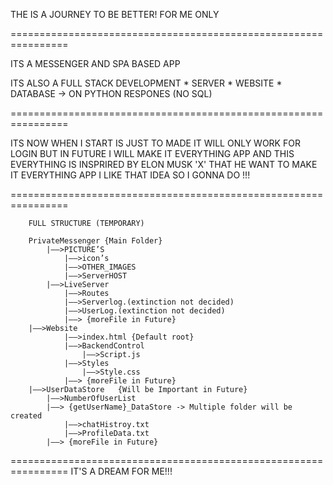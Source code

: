 THE IS A JOURNEY TO BE BETTER!
FOR ME ONLY 

================================================================

ITS A MESSENGER AND SPA BASED APP 

ITS ALSO A FULL STACK DEVELOPMENT 
    * SERVER 
    * WEBSITE 
    * DATABASE -> ON PYTHON RESPONES (NO SQL)

================================================================

ITS NOW WHEN I START IS JUST TO MADE IT WILL ONLY WORK FOR LOGIN 
BUT IN FUTURE I WILL MAKE IT EVERYTHING APP
AND THIS EVERYTHING IS INSPRIRED BY ELON MUSK 'X' THAT HE WANT TO MAKE 
IT EVERYTHING APP I LIKE THAT IDEA SO I GONNA DO !!!

================================================================

        FULL STRUCTURE (TEMPORARY)

        PrivateMessenger {Main Folder}
            |——>PICTURE’S
                |——>icon’s
                |——>OTHER_IMAGES
                |——>ServerHOST 
            |——>LiveServer
                |——>Routes
                |——>Serverlog.(extinction not decided)
                |——>UserLog.(extinction not decided)
                |——> {moreFile in Future}
        |——>Website
                |——>index.html {Default root}
                |——>BackendControl
                    |——>Script.js 
                |——>Styles
                    |——>Style.css
                |——> {moreFile in Future}
        |——>UserDataStore   {Will be Important in Future}
            |——>NumberOfUserList
            |——> {getUserName}_DataStore -> Multiple folder will be created
                |——>chatHistroy.txt
                |——>ProfileData.txt
            |——> {moreFile in Future}


================================================================
        IT'S A DREAM FOR ME!!!
        